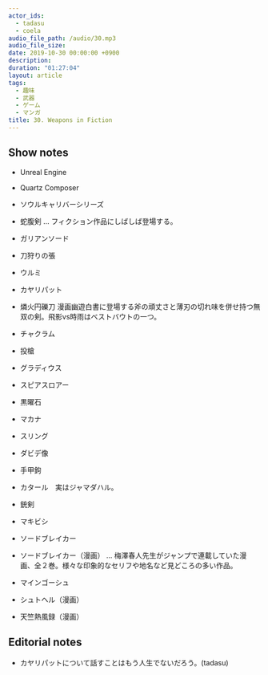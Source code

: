 ```yaml
---
actor_ids:
  - tadasu
  - coela
audio_file_path: /audio/30.mp3
audio_file_size: 
date: 2019-10-30 00:00:00 +0900
description: 
duration: "01:27:04"
layout: article
tags: 
  - 趣味
  - 武器
  - ゲーム
  - マンガ
title: 30. Weapons in Fiction
---
```


## Show notes

- Unreal Engine
- Quartz Composer

- ソウルキャリバーシリーズ

- 蛇腹剣 ... フィクション作品にしばしば登場する。
- ガリアンソード
- 刀狩りの張
- ウルミ
- カヤリパット
- 燐火円礫刀 漫画幽遊白書に登場する斧の頑丈さと薄刃の切れ味を併せ持つ無双の剣。飛影vs時雨はベストバウトの一つ。
- チャクラム

- 投槍
- グラディウス
- スピアスロアー

- 黒曜石
- マカナ

- スリング
- ダビデ像

- 手甲鉤
- カタール　実はジャマダハル。
- 銃剣

- マキビシ

- ソードブレイカー
- ソードブレイカー（漫画） ... 梅澤春人先生がジャンプで連載していた漫画、全２巻。様々な印象的なセリフや地名など見どころの多い作品。
- マインゴーシュ

- シュトヘル（漫画）
- 天竺熱風録（漫画）

## Editorial notes
- カヤリパットについて話すことはもう人生でないだろう。(tadasu)
